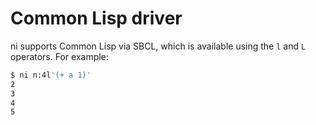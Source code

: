 # Common Lisp driver
ni supports Common Lisp via SBCL, which is available using the `l` and `L`
operators. For example:

```bash
$ ni n:4l'(+ a 1)'
2
3
4
5
```
